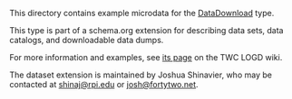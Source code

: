 This directory contains example microdata for the [DataDownload](http://logd.tw.rpi.edu/datadownload) type.

This type is part of a schema.org extension for describing data sets, data catalogs, and downloadable data dumps.

For more information and examples, see [its page](http://logd.tw.rpi.edu/schemaorg_dataset_extension) on the TWC LOGD wiki.

The dataset extension is maintained by Joshua Shinavier, who may be contacted at shinaj@rpi.edu or josh@fortytwo.net.
